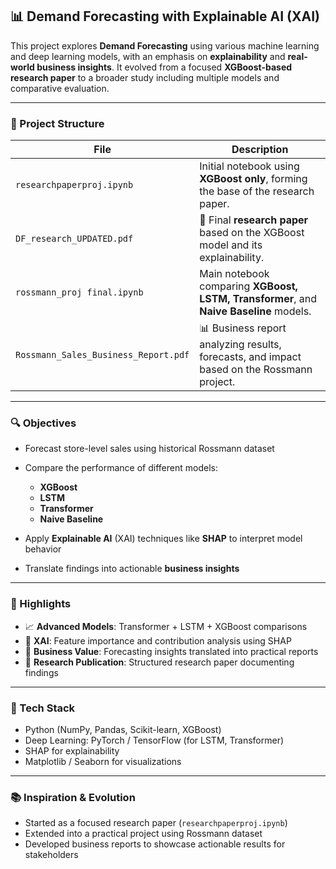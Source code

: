 
## 📊 Demand Forecasting with Explainable AI (XAI)

This project explores **Demand Forecasting** using various machine learning and deep learning models, with an emphasis on **explainability** and **real-world business insights**. It evolved from a focused **XGBoost-based research paper** to a broader study including multiple models and comparative evaluation.

---

### 📁 Project Structure

| File                                 | Description                                                                                |
| ------------------------------------ | ------------------------------------------------------------------------------------------ |
| `researchpaperproj.ipynb`            | Initial notebook using **XGBoost only**, forming the base of the research paper.           |
| `DF_research_UPDATED.pdf`            | 📄 Final **research paper** based on the XGBoost model and its explainability.             |
| `rossmann_proj final.ipynb`          | Main notebook comparing **XGBoost, LSTM, Transformer**, and **Naive Baseline** models.     |
| `Rossmann_Sales_Business_Report.pdf` | 📊 Business report analyzing results, forecasts, and impact based on the Rossmann project. |

---

### 🔍 Objectives

* Forecast store-level sales using historical Rossmann dataset
* Compare the performance of different models:

  * **XGBoost**
  * **LSTM**
  * **Transformer**
  * **Naive Baseline**
* Apply **Explainable AI** (XAI) techniques like **SHAP** to interpret model behavior
* Translate findings into actionable **business insights**

---

### 📌 Highlights

* 📈 **Advanced Models**: Transformer + LSTM + XGBoost comparisons
* 🧠 **XAI**: Feature importance and contribution analysis using SHAP
* 🧾 **Business Value**: Forecasting insights translated into practical reports
* 📄 **Research Publication**: Structured research paper documenting findings

---

### 🔧 Tech Stack

* Python (NumPy, Pandas, Scikit-learn, XGBoost)
* Deep Learning: PyTorch / TensorFlow (for LSTM, Transformer)
* SHAP for explainability
* Matplotlib / Seaborn for visualizations

---

### 📚 Inspiration & Evolution

* Started as a focused research paper (`researchpaperproj.ipynb`)
* Extended into a practical project using Rossmann dataset
* Developed business reports to showcase actionable results for stakeholders

